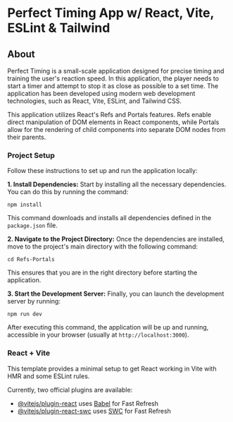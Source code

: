 # Perfect Timing App w/ React, Vite, ESLint & Tailwind

## About

Perfect Timing is a small-scale application designed for precise timing and training the user's reaction speed. In this application, the player needs to start a timer and attempt to stop it as close as possible to a set time. The application has been developed using modern web development technologies, such as React, Vite, ESLint, and Tailwind CSS.

This application utilizes React's Refs and Portals features. Refs enable direct manipulation of DOM elements in React components, while Portals allow for the rendering of child components into separate DOM nodes from their parents.

### Project Setup

Follow these instructions to set up and run the application locally:

**1. Install Dependencies:** Start by installing all the necessary dependencies. You can do this by running the command:

```
npm install
```

This command downloads and installs all dependencies defined in the `package.json` file.

**2. Navigate to the Project Directory:** Once the dependencies are installed, move to the project's main directory with the following command:

```
cd Refs-Portals
```

This ensures that you are in the right directory before starting the application.

**3. Start the Development Server:** Finally, you can launch the development server by running:

```
npm run dev
```

After executing this command, the application will be up and running, accessible in your browser (usually at `http://localhost:3000`).

### React + Vite

This template provides a minimal setup to get React working in Vite with HMR and some ESLint rules.

Currently, two official plugins are available:

- [@vitejs/plugin-react](https://github.com/vitejs/vite-plugin-react/blob/main/packages/plugin-react/README.md) uses [Babel](https://babeljs.io/) for Fast Refresh
- [@vitejs/plugin-react-swc](https://github.com/vitejs/vite-plugin-react-swc) uses [SWC](https://swc.rs/) for Fast Refresh
